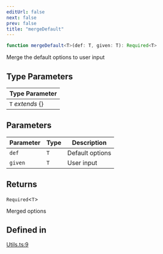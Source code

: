 ```yaml
---
editUrl: false
next: false
prev: false
title: "mergeDefault"
---
```


```ts
function mergeDefault<T>(def: T, given: T): Required<T>
```

Merge the default options to user input

## Type Parameters

| Type Parameter |
| ------ |
| `T` *extends* \{\} |

## Parameters

| Parameter | Type | Description |
| ------ | ------ | ------ |
| `def` | `T` | Default options |
| `given` | `T` | User input |

## Returns

`Required`\<`T`\>

Merged options

## Defined in

[Utils.ts:9](https://github.com/shipgirlproject/shoukaku/blob/428f92c432a1875d1770e54c312147a1f47a448d/src/Utils.ts#L9)
